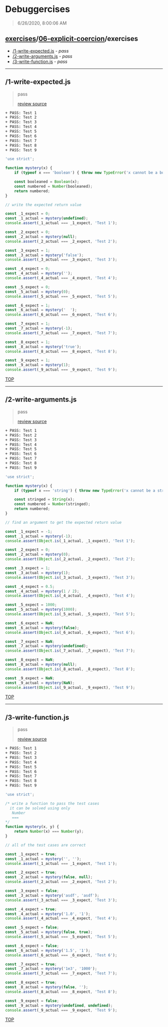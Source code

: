 # Debuggercises 

> 6/26/2020, 8:00:06 AM 

## [exercises](../../README.md)/[06-explicit-coercion](../README.md)/exercises 

- [/1-write-expected.js](#1-write-expectedjs) - _pass_ 
- [/2-write-arguments.js](#2-write-argumentsjs) - _pass_ 
- [/3-write-function.js](#3-write-functionjs) - _pass_ 
---

## /1-write-expected.js 

> pass 
>
> [review source](../../../exercises/06-explicit-coercion/exercises/1-write-expected.js)

```txt
+ PASS: Test 1
+ PASS: Test 2
+ PASS: Test 3
+ PASS: Test 4
+ PASS: Test 5
+ PASS: Test 6
+ PASS: Test 7
+ PASS: Test 8
+ PASS: Test 9
```

```js
'use strict';

function mystery(x) {
    if (typeof x === 'boolean') { throw new TypeError('x cannot be a boolean'); }

    const booleaned = Boolean(x);
    const numbered = Number(booleaned);
    return numbered;
}

// write the expected return value

const _1_expect = 0;
const _1_actual = mystery(undefined);
console.assert(_1_actual === _1_expect, 'Test 1');

const _2_expect = 0;
const _2_actual = mystery(null);
console.assert(_2_actual === _2_expect, 'Test 2');

const _3_expect = 1;
const _3_actual = mystery('false');
console.assert(_3_actual === _3_expect, 'Test 3');

const _4_expect = 0;
const _4_actual = mystery('');
console.assert(_4_actual === _4_expect, 'Test 4');

const _5_expect = 0;
const _5_actual = mystery(0);
console.assert(_5_actual === _5_expect, 'Test 5');

const _6_expect = 1;
const _6_actual = mystery('  ');
console.assert(_6_actual === _6_expect, 'Test 6');

const _7_expect = 1;
const _7_actual = mystery(-1);
console.assert(_7_actual === _7_expect, 'Test 7');

const _8_expect = 1;
const _8_actual = mystery('true');
console.assert(_8_actual === _8_expect, 'Test 8');

const _9_expect = 1;
const _9_actual = mystery(1);
console.assert(_9_actual === _9_expect, 'Test 9');
```

[TOP](#debuggercises)

---

## /2-write-arguments.js 

> pass 
>
> [review source](../../../exercises/06-explicit-coercion/exercises/2-write-arguments.js)

```txt
+ PASS: Test 1
+ PASS: Test 2
+ PASS: Test 3
+ PASS: Test 4
+ PASS: Test 5
+ PASS: Test 6
+ PASS: Test 7
+ PASS: Test 8
+ PASS: Test 9
```

```js
'use strict';

function mystery(x) {
    if (typeof x === 'string') { throw new TypeError('x cannot be a string'); }

    const stringed = String(x);
    const numbered = Number(stringed);
    return numbered;
}

// find an argument to get the expected return value

const _1_expect = -1;
const _1_actual = mystery(-1);
console.assert(Object.is(_1_actual, _1_expect), 'Test 1');

const _2_expect = 0;
const _2_actual = mystery(0);
console.assert(Object.is(_2_actual, _2_expect), 'Test 2');

const _3_expect = 1;
const _3_actual = mystery(1);
console.assert(Object.is(_3_actual, _3_expect), 'Test 3');

const _4_expect = 0.5;
const _4_actual = mystery(1 / 2);
console.assert(Object.is(_4_actual, _4_expect), 'Test 4');

const _5_expect = 1000;
const _5_actual = mystery(1000);
console.assert(Object.is(_5_actual, _5_expect), 'Test 5');

const _6_expect = NaN;
const _6_actual = mystery(false);
console.assert(Object.is(_6_actual, _6_expect), 'Test 6');

const _7_expect = NaN;
const _7_actual = mystery(undefined);
console.assert(Object.is(_7_actual, _7_expect), 'Test 7');

const _8_expect = NaN;
const _8_actual = mystery(null);
console.assert(Object.is(_8_actual, _8_expect), 'Test 8');

const _9_expect = NaN;
const _9_actual = mystery(NaN);
console.assert(Object.is(_9_actual, _9_expect), 'Test 9');
```

[TOP](#debuggercises)

---

## /3-write-function.js 

> pass 
>
> [review source](../../../exercises/06-explicit-coercion/exercises/3-write-function.js)

```txt
+ PASS: Test 1
+ PASS: Test 2
+ PASS: Test 3
+ PASS: Test 4
+ PASS: Test 5
+ PASS: Test 6
+ PASS: Test 7
+ PASS: Test 8
+ PASS: Test 9
```

```js
'use strict';

/* write a function to pass the test cases
  it can be solved using only
   Number
   ===
*/
function mystery(x, y) {
    return Number(x) === Number(y);
}

// all of the test cases are correct

const _1_expect = true;
const _1_actual = mystery('', '');
console.assert(_1_actual === _1_expect, 'Test 1');

const _2_expect = true;
const _2_actual = mystery(false, null);
console.assert(_2_actual === _2_expect, 'Test 2');

const _3_expect = false;
const _3_actual = mystery('asdf', 'asdf');
console.assert(_3_actual === _3_expect, 'Test 3');

const _4_expect = true;
const _4_actual = mystery('1.0', '1');
console.assert(_4_actual === _4_expect, 'Test 4');

const _5_expect = false;
const _5_actual = mystery(false, true);
console.assert(_5_actual === _5_expect, 'Test 5');

const _6_expect = false;
const _6_actual = mystery('1.5', '1');
console.assert(_6_actual === _6_expect, 'Test 6');

const _7_expect = true;
const _7_actual = mystery('1e3', '1000');
console.assert(_7_actual === _7_expect, 'Test 7');

const _8_expect = true;
const _8_actual = mystery(false, '');
console.assert(_8_actual === _8_expect, 'Test 8');

const _9_expect = false;
const _9_actual = mystery(undefined, undefined);
console.assert(_9_actual === _9_expect, 'Test 9');
```

[TOP](#debuggercises)

